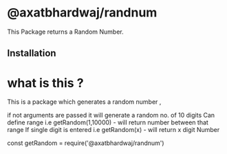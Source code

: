 # @axatbhardwaj/randnum

This Package returns a Random Number.

## Installation

# what is this ?

This is a package which generates a random number ,

if not arguments are passed it will generate a random no. of 10 digits
Can define range i.e getRandom(1,10000) - will return number between that range
If single digit is entered i.e getRandom(x) - will return x digit Number

const getRandom = require('@axatbhardwaj/randnum')
